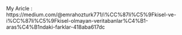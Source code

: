 <p> My Aricle : https://medium.com/@emrahozturk771/i%CC%87li%C5%9Fkisel-ve-i%CC%87li%C5%9Fkisel-olmayan-veritabanlar%C4%B1-aras%C4%B1ndaki-farklar-418aba617dc </p>
